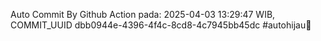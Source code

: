 Auto Commit By Github Action pada: 2025-04-03 13:29:47 WIB, COMMIT_UUID dbb0944e-4396-4f4c-8cd8-4c7945bb45dc #autohijau🗿
